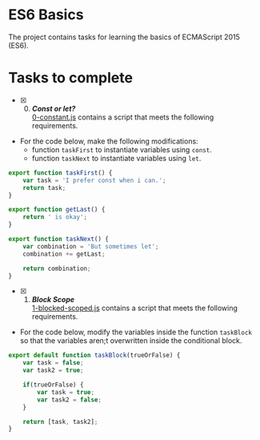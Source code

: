 # ES6 Basics
The project contains tasks for learning the basics of ECMAScript 2015 (ES6).

# Tasks to complete
+ [x] 0. ***Const or let?***</br>[0-constant.js](0-constants.js) contains a script that meets the following requirements.
+ For the code below, make the following modifications:
    + function `taskFirst` to instantiate variables using `const`.
    + function `taskNext` to instantiate variables using `let`.
```js
export function taskFirst() {
    var task = 'I prefer const when i can.';
    return task;
}

export function getLast() {
    return ' is okay';
}

export function taskNext() {
    var combination = 'But sometimes let';
    combination += getLast;

    return combination;
} 
```
+ [x] 1. ***Block Scope*** </br>[1-blocked-scoped.js](1-blocked-scoped.js) contains a script that meets the following requirements.
+ For the code below, modify the variables inside the function `taskBlock` so that the variables aren;t overwritten inside the conditional block.
```js
export default function taskBlock(trueOrFalse) {
    var task = false;
    var task2 = true;

    if(trueOrFalse) {
        var task = true;
        var task2 = false;
    }

    return [task, task2];
}
```